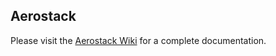 ## Aerostack

Please visit the [Aerostack Wiki](https://github.com/aerostack/install/wiki) for a complete documentation.
